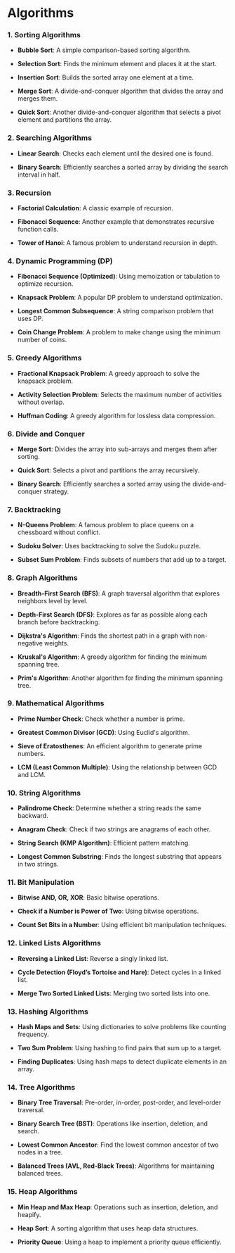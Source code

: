 # Algorithms

### 1\. **Sorting Algorithms**

*   **Bubble Sort**: A simple comparison-based sorting algorithm.
    
*   **Selection Sort**: Finds the minimum element and places it at the start.
    
*   **Insertion Sort**: Builds the sorted array one element at a time.
    
*   **Merge Sort**: A divide-and-conquer algorithm that divides the array and merges them.
    
*   **Quick Sort**: Another divide-and-conquer algorithm that selects a pivot element and partitions the array.
    

### 2\. **Searching Algorithms**

*   **Linear Search**: Checks each element until the desired one is found.
    
*   **Binary Search**: Efficiently searches a sorted array by dividing the search interval in half.
    

### 3\. **Recursion**

*   **Factorial Calculation**: A classic example of recursion.
    
*   **Fibonacci Sequence**: Another example that demonstrates recursive function calls.
    
*   **Tower of Hanoi**: A famous problem to understand recursion in depth.
    

### 4\. **Dynamic Programming (DP)**

*   **Fibonacci Sequence (Optimized)**: Using memoization or tabulation to optimize recursion.
    
*   **Knapsack Problem**: A popular DP problem to understand optimization.
    
*   **Longest Common Subsequence**: A string comparison problem that uses DP.
    
*   **Coin Change Problem**: A problem to make change using the minimum number of coins.
    

### 5\. **Greedy Algorithms**

*   **Fractional Knapsack Problem**: A greedy approach to solve the knapsack problem.
    
*   **Activity Selection Problem**: Selects the maximum number of activities without overlap.
    
*   **Huffman Coding**: A greedy algorithm for lossless data compression.
    

### 6\. **Divide and Conquer**

*   **Merge Sort**: Divides the array into sub-arrays and merges them after sorting.
    
*   **Quick Sort**: Selects a pivot and partitions the array recursively.
    
*   **Binary Search**: Efficiently searches a sorted array using the divide-and-conquer strategy.
    

### 7\. **Backtracking**

*   **N-Queens Problem**: A famous problem to place queens on a chessboard without conflict.
    
*   **Sudoku Solver**: Uses backtracking to solve the Sudoku puzzle.
    
*   **Subset Sum Problem**: Finds subsets of numbers that add up to a target.
    

### 8\. **Graph Algorithms**

*   **Breadth-First Search (BFS)**: A graph traversal algorithm that explores neighbors level by level.
    
*   **Depth-First Search (DFS)**: Explores as far as possible along each branch before backtracking.
    
*   **Dijkstra's Algorithm**: Finds the shortest path in a graph with non-negative weights.
    
*   **Kruskal's Algorithm**: A greedy algorithm for finding the minimum spanning tree.
    
*   **Prim's Algorithm**: Another algorithm for finding the minimum spanning tree.
    

### 9\. **Mathematical Algorithms**

*   **Prime Number Check**: Check whether a number is prime.
    
*   **Greatest Common Divisor (GCD)**: Using Euclid's algorithm.
    
*   **Sieve of Eratosthenes**: An efficient algorithm to generate prime numbers.
    
*   **LCM (Least Common Multiple)**: Using the relationship between GCD and LCM.
    

### 10\. **String Algorithms**

*   **Palindrome Check**: Determine whether a string reads the same backward.
    
*   **Anagram Check**: Check if two strings are anagrams of each other.
    
*   **String Search (KMP Algorithm)**: Efficient pattern matching.
    
*   **Longest Common Substring**: Finds the longest substring that appears in two strings.
    

### 11\. **Bit Manipulation**

*   **Bitwise AND, OR, XOR**: Basic bitwise operations.
    
*   **Check if a Number is Power of Two**: Using bitwise operations.
    
*   **Count Set Bits in a Number**: Using efficient bit manipulation techniques.
    

### 12\. **Linked Lists Algorithms**

*   **Reversing a Linked List**: Reverse a singly linked list.
    
*   **Cycle Detection (Floyd’s Tortoise and Hare)**: Detect cycles in a linked list.
    
*   **Merge Two Sorted Linked Lists**: Merging two sorted lists into one.
    

### 13\. **Hashing Algorithms**

*   **Hash Maps and Sets**: Using dictionaries to solve problems like counting frequency.
    
*   **Two Sum Problem**: Using hashing to find pairs that sum up to a target.
    
*   **Finding Duplicates**: Using hash maps to detect duplicate elements in an array.
    

### 14\. **Tree Algorithms**

*   **Binary Tree Traversal**: Pre-order, in-order, post-order, and level-order traversal.
    
*   **Binary Search Tree (BST)**: Operations like insertion, deletion, and search.
    
*   **Lowest Common Ancestor**: Find the lowest common ancestor of two nodes in a tree.
    
*   **Balanced Trees (AVL, Red-Black Trees)**: Algorithms for maintaining balanced trees.
    

### 15\. **Heap Algorithms**

*   **Min Heap and Max Heap**: Operations such as insertion, deletion, and heapify.
    
*   **Heap Sort**: A sorting algorithm that uses heap data structures.
    
*   **Priority Queue**: Using a heap to implement a priority queue efficiently.